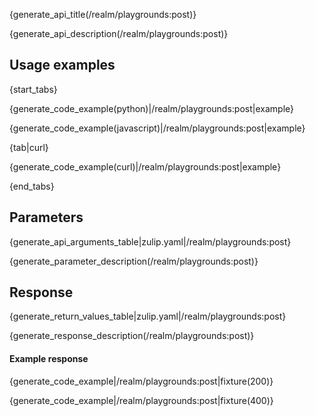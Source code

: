 {generate_api_title(/realm/playgrounds:post)}

{generate_api_description(/realm/playgrounds:post)}

## Usage examples

{start_tabs}

{generate_code_example(python)|/realm/playgrounds:post|example}

{generate_code_example(javascript)|/realm/playgrounds:post|example}

{tab|curl}

{generate_code_example(curl)|/realm/playgrounds:post|example}

{end_tabs}

## Parameters

{generate_api_arguments_table|zulip.yaml|/realm/playgrounds:post}

{generate_parameter_description(/realm/playgrounds:post)}

## Response

{generate_return_values_table|zulip.yaml|/realm/playgrounds:post}

{generate_response_description(/realm/playgrounds:post)}

#### Example response

{generate_code_example|/realm/playgrounds:post|fixture(200)}

{generate_code_example|/realm/playgrounds:post|fixture(400)}
